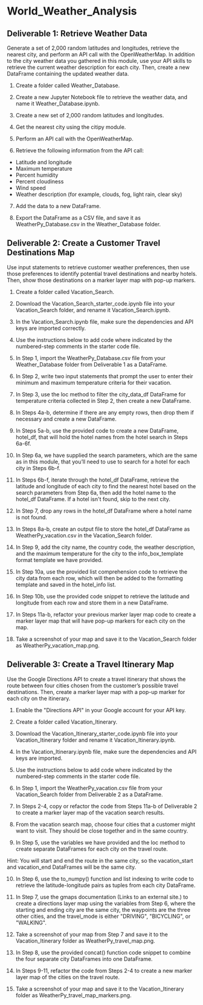 # World_Weather_Analysis

## Deliverable 1: Retrieve Weather Data
Generate a set of 2,000 random latitudes and longitudes, retrieve the nearest city, and perform an API call with the OpenWeatherMap. In addition to the city weather data you gathered in this module, use your API skills to retrieve the current weather description for each city. Then, create a new DataFrame containing the updated weather data.

1. Create a folder called Weather_Database.

2. Create a new Jupyter Notebook file to retrieve the weather data, and name it Weather_Database.ipynb.

3. Create a new set of 2,000 random latitudes and longitudes.

4. Get the nearest city using the citipy module.

5. Perform an API call with the OpenWeatherMap.

6. Retrieve the following information from the API call:

 - Latitude and longitude
 - Maximum temperature
 - Percent humidity
 - Percent cloudiness
 - Wind speed
 - Weather description (for example, clouds, fog, light rain, clear sky)
7. Add the data to a new DataFrame.

8. Export the DataFrame as a CSV file, and save it as WeatherPy_Database.csv in the Weather_Database folder.

## Deliverable 2: Create a Customer Travel Destinations Map
Use input statements to retrieve customer weather preferences, then use those preferences to identify potential travel destinations and nearby hotels. Then, show those destinations on a marker layer map with pop-up markers.

1. Create a folder called Vacation_Search.

2. Download the Vacation_Search_starter_code.ipynb file into your Vacation_Search folder, and rename it Vacation_Search.ipynb.

3. In the Vacation_Search.ipynb file, make sure the dependencies and API keys are imported correctly.

4. Use the instructions below to add code where indicated by the numbered-step comments in the starter code file.

5. In Step 1, import the WeatherPy_Database.csv file from your Weather_Database folder from Deliverable 1 as a DataFrame.

6. In Step 2, write two input statements that prompt the user to enter their minimum and maximum temperature criteria for their vacation.

7. In Step 3, use the loc method to filter the city_data_df DataFrame for temperature criteria collected in Step 2, then create a new DataFrame.

8. In Steps 4a-b, determine if there are any empty rows, then drop them if necessary and create a new DataFrame.

9. In Steps 5a-b, use the provided code to create a new DataFrame, hotel_df, that will hold the hotel names from the hotel search in Steps 6a-6f.

10. In Step 6a, we have supplied the search parameters, which are the same as in this module, that you’ll need to use to search for a hotel for each city in Steps 6b-f.

11. In Steps 6b-f, iterate through the hotel_df DataFrame, retrieve the latitude and longitude of each city to find the nearest hotel based on the search parameters from Step 6a, then add the hotel name to the hotel_df DataFrame. If a hotel isn't found, skip to the next city.

12. In Step 7, drop any rows in the hotel_df DataFrame where a hotel name is not found.

13. In Steps 8a-b, create an output file to store the hotel_df DataFrame as WeatherPy_vacation.csv in the Vacation_Search folder.

14. In Step 9, add the city name, the country code, the weather description, and the maximum temperature for the city to the info_box_template format template we have provided.

15. In Step 10a, use the provided list comprehension code to retrieve the city data from each row, which will then be added to the formatting template and saved in the hotel_info list.

16. In Step 10b, use the provided code snippet to retrieve the latitude and longitude from each row and store them in a new DataFrame.

17. In Steps 11a-b, refactor your previous marker layer map code to create a marker layer map that will have pop-up markers for each city on the map.

18. Take a screenshot of your map and save it to the Vacation_Search folder as WeatherPy_vacation_map.png.

## Deliverable 3: Create a Travel Itinerary Map
Use the Google Directions API to create a travel itinerary that shows the route between four cities chosen from the customer’s possible travel destinations. Then, create a marker layer map with a pop-up marker for each city on the itinerary.

1. Enable the "Directions API" in your Google account for your API key.

2. Create a folder called Vacation_Itinerary.

3. Download the Vacation_Itinerary_starter_code.ipynb file into your Vacation_Itinerary folder and rename it Vacation_Itinerary.ipynb.

4. In the Vacation_Itinerary.ipynb file, make sure the dependencies and API keys are imported.

5. Use the instructions below to add code where indicated by the numbered-step comments in the starter code file.

6. In Step 1, import the WeatherPy_vacation.csv file from your Vacation_Search folder from Deliverable 2 as a DataFrame.

7. In Steps 2-4, copy or refactor the code from Steps 11a-b of Deliverable 2 to create a marker layer map of the vacation search results.

8. From the vacation search map, choose four cities that a customer might want to visit. They should be close together and in the same country.

9. In Step 5, use the variables we have provided and the loc method to create separate DataFrames for each city on the travel route.

Hint: You will start and end the route in the same city, so the vacation_start and vacation_end DataFrames will be the same city.

10. In Step 6, use the to_numpy() function and list indexing to write code to retrieve the latitude-longitude pairs as tuples from each city DataFrame.

11. In Step 7, use the gmaps documentation (Links to an external site.) to create a directions layer map using the variables from Step 6, where the starting and ending city are the same city, the waypoints are the three other cities, and the travel_mode is either "DRIVING", "BICYCLING", or "WALKING".

12. Take a screenshot of your map from Step 7 and save it to the Vacation_Itinerary folder as WeatherPy_travel_map.png.

13. In Step 8, use the provided concat() function code snippet to combine the four separate city DataFrames into one DataFrame.

14. In Steps 9-11, refactor the code from Steps 2-4 to create a new marker layer map of the cities on the travel route.

15. Take a screenshot of your map and save it to the Vacation_Itinerary folder as WeatherPy_travel_map_markers.png.

